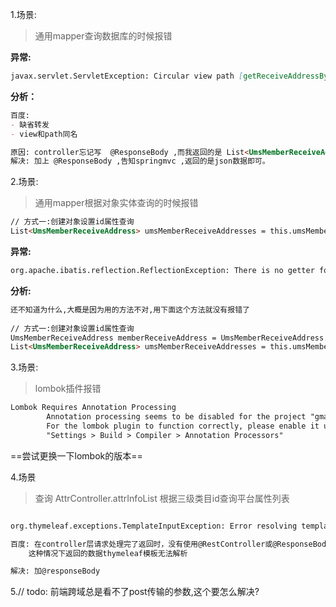 1.场景:

> 通用mapper查询数据库的时候报错

**异常:**
```markdown
javax.servlet.ServletException: Circular view path [getReceiveAddressByMemberId]: would dispatch back to the current handler URL [/getReceiveAddressByMemberId] again. Check your ViewResolver setup! (Hint: This may be the result of an unspecified view, due to default view name generation.)
```
**分析：**
```markdown
百度: 
- 缺省转发
- view和path同名

原因: controller忘记写  @ResponseBody ,而我返回的是 List<UmsMemberReceiveAddress>, 所以,视图解析错误.
解决: 加上 @ResponseBody ,告知springmvc ,返回的是json数据即可。

```

2.场景:
> 通用mapper根据对象实体查询的时候报错

```markdown
// 方式一:创建对象设置id属性查询
List<UmsMemberReceiveAddress> umsMemberReceiveAddresses = this.umsMemberReceiveAddressMapper.selectByExample(UmsMemberReceiveAddress.builder().memberId(memberId).build());
```

**异常:**
```markdown
org.apache.ibatis.reflection.ReflectionException: There is no getter for property named 'distinct' in 'class com.nbchen.gmall.user.bean.UmsMemberReceiveAddress'
```

**分析:**
```markdown
还不知道为什么,大概是因为用的方法不对,用下面这个方法就没有报错了     
  
// 方式一:创建对象设置id属性查询
UmsMemberReceiveAddress memberReceiveAddress = UmsMemberReceiveAddress.builder().memberId(memberId).build();
List<UmsMemberReceiveAddress> umsMemberReceiveAddresses = this.umsMemberReceiveAddressMapper.select(memberReceiveAddress);
```


3.场景:
> lombok插件报错  

```markdown
Lombok Requires Annotation Processing
		Annotation processing seems to be disabled for the project "gmall". But lombok is on classpath.
		For the lombok plugin to function correctly, please enable it under
		"Settings > Build > Compiler > Annotation Processors"
```

==尝试更换一下lombok的版本==

4.场景
> 查询 AttrController.attrInfoList 根据三级类目id查询平台属性列表

```markdown

org.thymeleaf.exceptions.TemplateInputException: Error resolving template "attrInfoList", template might not exist or might not be accessible by any of the configured Template Resolvers

百度: 在controller层请求处理完了返回时，没有使用@RestController或@ResponseBody而返回了非json格式
    这种情况下返回的数据thymeleaf模板无法解析

解决: 加@responseBody
``` 


5.// todo: 前端跨域总是看不了post传输的参数,这个要怎么解决?
